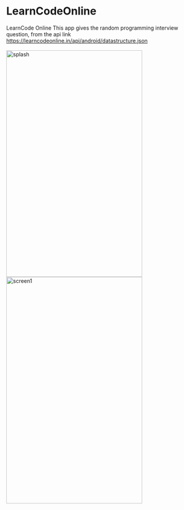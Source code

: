 # LearnCodeOnline

LearnCode Online This app gives the random programming interview question, from the api link  https://learncodeonline.in/api/android/datastructure.json
<br><br>
<img src="https://user-images.githubusercontent.com/26293007/41395254-9bb02650-6fca-11e8-83df-35172d992775.png" alt="splash" height="600px" width="360px"/>
<img src="https://user-images.githubusercontent.com/26293007/41395255-9bf74dc8-6fca-11e8-99d5-3aefd51fd22f.png" alt="screen1" height="600px" width="360px"/>

